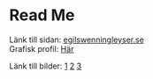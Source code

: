 # Read Me
Länk till sidan: [egilswenningleyser.se](http://egilswenningleyser.se)<br/>
Grafisk profil: [Här](verksamhetsbeskrivning-och-grafisk-profil.pdf)

Länk till bilder:
[1](https://unsplash.com/photos/LghAdhEXHHA)
[2](https://unsplash.com/photos/FSFfEQkd1sc) 
[3](https://unsplash.com/photos/wgivdx9dBdQ)
